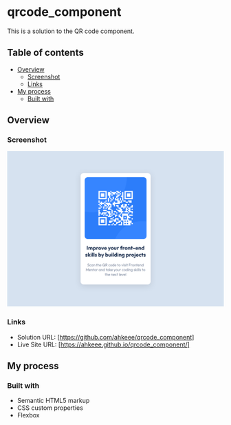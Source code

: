 # qrcode_component
This is a solution to the QR code component. 

## Table of contents

- [Overview](#overview)
  - [Screenshot](#screenshot)
  - [Links](#links)
- [My process](#my-process)
  - [Built with](#built-with)


## Overview

### Screenshot

![](./images/qrcode-component-screenshot.png)


### Links

- Solution URL: [https://github.com/ahkeee/qrcode_component]
- Live Site URL: [https://ahkeee.github.io/qrcode_component/]

## My process

### Built with

- Semantic HTML5 markup
- CSS custom properties
- Flexbox
